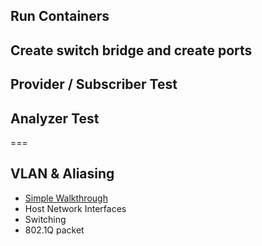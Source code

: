 ## Run Containers

## Create switch bridge and create ports

## Provider / Subscriber Test

## Analyzer Test


===

## VLAN & Aliasing
* [Simple Walkthrough](walkthroughs/VLANTest.md)
* Host Network Interfaces
* Switching
* 802.1Q packet
